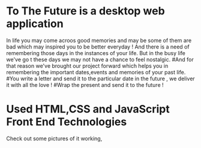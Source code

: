 # To The Future is a desktop web application

In life you may come acroos good memories and may be some of them are bad which may inspired you to be better everyday ! And there is a need of remembering those days in the instances of your life.
But in the busy life we've go t these days we may not have a chance to feel nostalgic.
#And for that reason we've brought our project forward which helps you in remembering the important dates,events and memories of your past life.
#You write a letter and send it to the particular date in the future , we deliver it with all the love !
 #Wrap the present and send it to the future !
# Used HTML,CSS and JavaScript Front End Technologies

Check out some pictures of it working,
